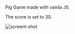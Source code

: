 Pig Game made with vanila JS.

The score is set to 30.

![screent-shot](https://github.com/ujjaval-parmar/javascript-pig-game/assets/154329143/b50d6429-1167-4a8c-81cf-d62a93c79ee9)
